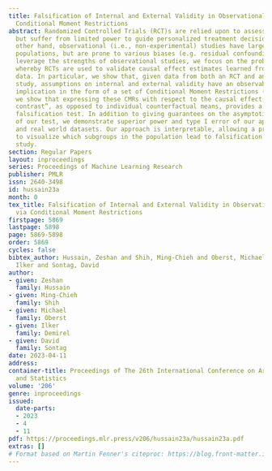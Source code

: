 ```yaml
---
title: Falsification of Internal and External Validity in Observational Studies via
  Conditional Moment Restrictions
abstract: Randomized Controlled Trials (RCT)s are relied upon to assess new treatments,
  but suffer from limited power to guide personalized treatment decisions. On the
  other hand, observational (i.e., non-experimental) studies have large and diverse
  populations, but are prone to various biases (e.g. residual confounding). To safely
  leverage the strengths of observational studies, we focus on the problem of falsification,
  whereby RCTs are used to validate causal effect estimates learned from observational
  data. In particular, we show that, given data from both an RCT and an observational
  study, assumptions on internal and external validity have an observable, testable
  implication in the form of a set of Conditional Moment Restrictions (CMRs). Further,
  we show that expressing these CMRs with respect to the causal effect, or “causal
  contrast”, as opposed to individual counterfactual means, provides a more reliable
  falsification test. In addition to giving guarantees on the asymptotic properties
  of our test, we demonstrate superior power and type I error of our approach on semi-synthetic
  and real world datasets. Our approach is interpretable, allowing a practitioner
  to visualize which subgroups in the population lead to falsification of an observational
  study.
section: Regular Papers
layout: inproceedings
series: Proceedings of Machine Learning Research
publisher: PMLR
issn: 2640-3498
id: hussain23a
month: 0
tex_title: Falsification of Internal and External Validity in Observational Studies
  via Conditional Moment Restrictions
firstpage: 5869
lastpage: 5898
page: 5869-5898
order: 5869
cycles: false
bibtex_author: Hussain, Zeshan and Shih, Ming-Chieh and Oberst, Michael and Demirel,
  Ilker and Sontag, David
author:
- given: Zeshan
  family: Hussain
- given: Ming-Chieh
  family: Shih
- given: Michael
  family: Oberst
- given: Ilker
  family: Demirel
- given: David
  family: Sontag
date: 2023-04-11
address:
container-title: Proceedings of The 26th International Conference on Artificial Intelligence
  and Statistics
volume: '206'
genre: inproceedings
issued:
  date-parts:
  - 2023
  - 4
  - 11
pdf: https://proceedings.mlr.press/v206/hussain23a/hussain23a.pdf
extras: []
# Format based on Martin Fenner's citeproc: https://blog.front-matter.io/posts/citeproc-yaml-for-bibliographies/
---
```

